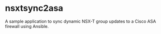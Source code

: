# nsxtsync2asa
A sample application to sync dynamic NSX-T group updates to a Cisco ASA firewall using Ansible.
